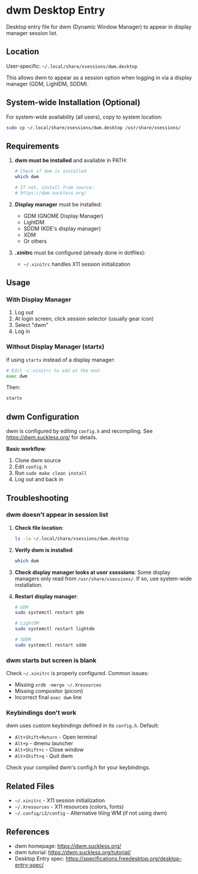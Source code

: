 # dwm Desktop Entry

Desktop entry file for dwm (Dynamic Window Manager) to appear in display manager session list.

## Location

User-specific: `~/.local/share/xsessions/dwm.desktop`

This allows dwm to appear as a session option when logging in via a display manager (GDM, LightDM, SDDM).

## System-wide Installation (Optional)

For system-wide availability (all users), copy to system location:

```bash
sudo cp ~/.local/share/xsessions/dwm.desktop /usr/share/xsessions/
```

## Requirements

1. **dwm must be installed** and available in PATH:
   ```bash
   # Check if dwm is installed
   which dwm

   # If not, install from source:
   # https://dwm.suckless.org/
   ```

2. **Display manager** must be installed:
   - GDM (GNOME Display Manager)
   - LightDM
   - SDDM (KDE's display manager)
   - XDM
   - Or others

3. **.xinitrc** must be configured (already done in dotfiles):
   - `~/.xinitrc` handles X11 session initialization

## Usage

### With Display Manager

1. Log out
2. At login screen, click session selector (usually gear icon)
3. Select "dwm"
4. Log in

### Without Display Manager (startx)

If using `startx` instead of a display manager:

```bash
# Edit ~/.xinitrc to add at the end:
exec dwm
```

Then:
```bash
startx
```

## dwm Configuration

dwm is configured by editing `config.h` and recompiling. See https://dwm.suckless.org/ for details.

**Basic workflow**:
1. Clone dwm source
2. Edit `config.h`
3. Run `sudo make clean install`
4. Log out and back in

## Troubleshooting

### dwm doesn't appear in session list

1. **Check file location**:
   ```bash
   ls -la ~/.local/share/xsessions/dwm.desktop
   ```

2. **Verify dwm is installed**:
   ```bash
   which dwm
   ```

3. **Check display manager looks at user xsessions**:
   Some display managers only read from `/usr/share/xsessions/`. If so, use system-wide installation.

4. **Restart display manager**:
   ```bash
   # GDM
   sudo systemctl restart gdm

   # LightDM
   sudo systemctl restart lightdm

   # SDDM
   sudo systemctl restart sddm
   ```

### dwm starts but screen is blank

Check `~/.xinitrc` is properly configured. Common issues:
- Missing `xrdb -merge ~/.Xresources`
- Missing compositor (picom)
- Incorrect final `exec dwm` line

### Keybindings don't work

dwm uses custom keybindings defined in its `config.h`. Default:
- `Alt+Shift+Return` - Open terminal
- `Alt+p` - dmenu launcher
- `Alt+Shift+c` - Close window
- `Alt+Shift+q` - Quit dwm

Check your compiled dwm's config.h for your keybindings.

## Related Files

- `~/.xinitrc` - X11 session initialization
- `~/.Xresources` - X11 resources (colors, fonts)
- `~/.config/i3/config` - Alternative tiling WM (if not using dwm)

## References

- dwm homepage: https://dwm.suckless.org/
- dwm tutorial: https://dwm.suckless.org/tutorial/
- Desktop Entry spec: https://specifications.freedesktop.org/desktop-entry-spec/
